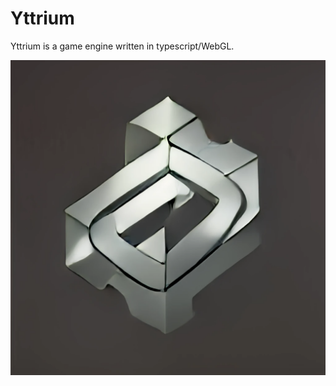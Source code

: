 # Yttrium
Yttrium is a game engine written in typescript/WebGL.

![](yttrium_impossible_metal_logotype_2.png)